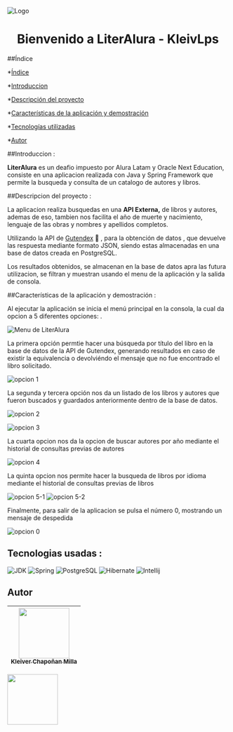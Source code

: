 
![Logo](https://github.com/user-attachments/assets/26e36d49-e586-428e-b590-8ae66625bbcd)

<h1 align="center">Bienvenido a LiterAlura - KleivLps </h1>

##Índice

*[Índice](#índice)

*[Introduccion](#introduccion)

*[Descripción del proyecto](#descripción-del-proyecto)

*[Características de la aplicación y demostración](#Características-de-la-aplicación-y-demostración)

*[Tecnologías utilizadas](#tecnologías-utilizadas)

*[Autor](#autor)

##Introduccion : 

**LiterAlura** es un deafio impuesto por Alura Latam y Oracle Next Education, consiste en una aplicacion realizada con Java y Spring Framework que permite la busqueda y consulta de un catalogo de autores y libros.

##Descripcion del proyecto :

La aplicacion realiza busquedas en una **API Externa,** de libros y autores, ademas de eso, tambien nos facilita el año de muerte y nacimiento, lenguaje de las obras y nombres y apellidos completos.

Utilizando la API de [Gutendex](https://gutendex.com/ "API para libros de dominio público") 📜 , para la obtención de datos , que devuelve las respuesta mediante formato JSON, siendo estas almacenadas en una base de datos creada en PostgreSQL.

Los resultados obtenidos, se almacenan en la base de datos apra las futura utilizacion, se filtran y muestran usando el menu de la aplicación y la salida de consola.


##Características de la aplicación y demostración :

<p>Al ejecutar la aplicación se inicia el menú principal en la consola, la cual da opcion a 5 diferentes opciones: .</p>

![Menu de LiterAlura](https://github.com/user-attachments/assets/9f8eead6-a2fd-4345-88c4-9b3cd02653b4)

<p>La primera opción permtie hacer una búsqueda por título del libro en la base de datos de la API de Gutendex, generando resultados en caso de existir la equivalencia o devolviéndo el mensaje que no fue encontrado el libro solicitado. </p>

![opcion 1](https://github.com/user-attachments/assets/50768ed5-b8d9-4462-818a-0ad8cec81dc8)

<p>La segunda y tercera opción nos da un listado de los libros y autores que fueron buscados y guardados anteriormente dentro de la base de datos.</p>

![opcion 2](https://github.com/user-attachments/assets/694accd4-8334-4c96-91b0-d0d450c7f2f4)

![opcion 3](https://github.com/user-attachments/assets/f97a37a1-43b6-425f-be22-9652fd748202)

<p>La cuarta opcion nos da la opcion de buscar autores por año mediante el historial de consultas previas de autores </p>

![opcion 4](https://github.com/user-attachments/assets/e3a35cbf-3272-4053-bad3-afadb3090d72)

<p>La quinta opcion nos permite hacer la busqueda de libros por idioma mediante el historial de consultas previas de libros</p>

![opcion 5-1](https://github.com/user-attachments/assets/77b51ed2-a416-4667-b839-1d0fdacc1c2f)
![opcion 5-2](https://github.com/user-attachments/assets/17873331-2ffb-4696-a2ab-5ccd524f3e31)

<p>Finalmente, para salir de la aplicacion se pulsa el número 0, mostrando un mensaje de despedida</p>

![opcion 0](https://github.com/user-attachments/assets/04c5ceb4-d160-4635-a27c-1d3a00c47b38)


## Tecnologias usadas : 

![JDK]({https://img.shields.io/badge/OpenJDK-ED8B00?style=for-the-badge&logo=openjdk&logoColor=white}) 
![Spring]({https://img.shields.io/badge/Spring_Boot-6DB33F?style=for-the-badge&logo=spring-boot&logoColor=white}) 
![PostgreSQL]({https://img.shields.io/badge/PostgreSQL-316192?style=for-the-badge&logo=postgresql&logoColor=white}) 
![Hibernate]({https://img.shields.io/badge/Hibernate-59666C?style=for-the-badge&logo=Hibernate&logoColor=white}) 
![Intellij]({https://img.shields.io/badge/IntelliJ_IDEA-000000.svg?style=for-the-badge&logo=intellij-idea&logoColor=white}) 


## Autor

| [<img src="https://avatars.githubusercontent.com/u/161541311?s=400&u=1254ee90a0ff38bc4b594b357999e691eaa5a87d&v=4" width=115><br><sub>Kleiver Chapoñan Milla</sub>](https://github.com/KleivLps) |  
| :---: | 

[<img src="https://img.shields.io/badge/LinkedIn-0077B5?style=for-the-badge&logo=linkedin&logoColor=white" width=115><br>](https://github.com/KleivLps)
